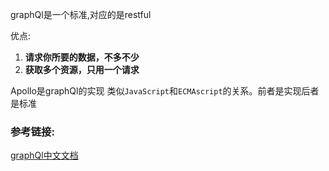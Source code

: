 graphQl是一个标准,对应的是restful

优点:

1. **请求你所要的数据，不多不少**
2. **获取多个资源，只用一个请求**



Apollo是graphQl的实现  类似`JavaScript`和`ECMAscript`的关系。前者是实现后者是标准



### 参考链接:

[graphQl中文文档](https://graphql.cn/)